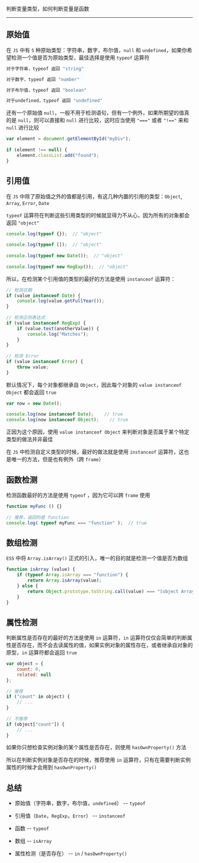 判断变量类型，如何判断变量是函数

----

## 原始值

在 ```JS``` 中有 ```5``` 种原始类型：字符串，数字，布尔值，```null``` 和 ```undefined```，如果你希望检测一个值是否为原始类型，最佳选择是使用 ```typeof``` 运算符

```js
对于字符串，typeof 返回 "string"

对于数字，typeof 返回 "number"

对于布尔值，typeof 返回 "boolean"

对于undefined，typeof 返回 "undefined"
```

还有一个原始值 ```null```，一般不用于检测语句，但有一个例外，如果所期望的值真的是 ```null```，则可以直接和 ```null``` 进行比较，这时应当使用 ```"==="``` 或者 ```"!=="``` 来和 ```null``` 进行比较

```js
var element = document.getElementById("myDiv");
 
if (element !== null) {
    element.classList.add("found");
}
```


## 引用值

在 ```JS``` 中除了原始值之外的值都是引用，有这几种内置的引用的类型：```Object```, ```Array```, ```Error```, ```Date```

```typeof``` 运算符在判断这些引用类型的时候就显得力不从心，因为所有的对象都会返回 ```"object"```

```js
console.log(typeof {});  // "object"
 
console.log(typeof []);  // "object"
 
console.log(typeof new Date());  // "object"
 
console.log(typeof new RegExp());  // "object"
```

所以，在检测某个引用值的类型的最好的方法是使用 ```instanceof``` 运算符：

```js
// 检测日期
if (value instanceof Date) {
    console.log(value.getFullYear());
}
 
// 检测正则表达式
if (value instanceof RegExp) {
    if (value.test(anotherValue)) {
        console.log("Matches");
    }
}
 
// 检测 Error
if (value instanceof Error) {
    throw value;
}
```

默认情况下，每个对象都继承自 ```Object```，因此每个对象的 ```value instanceof Object``` 都会返回 ```true```

```js
var now = new Date();
 
console.log(now instanceof Date);    // true
console.log(now instanceof Object);    // true
```

正因为这个原因，使用 ```value instanceof Object``` 来判断对象是否属于某个特定类型的做法并非最佳

在 ```JS``` 中检测自定义类型的时候，最好的做法就是使用 ```instanceof``` 运算符，这也是唯一的方法，但是也有例外（跨 ```frame```）


## 函数检测

检测函数最好的方法是使用 ```typeof``` ，因为它可以跨 ```frame``` 使用

```js
function myFunc () {}
 
// 推荐，返回的是 function
console.log( typeof myFunc === "function" );  // true
```


## 数组检测

```ES5``` 中将 ```Array.isArray()``` 正式的引入，唯一的目的就是检测一个值是否为数组

```js
function isArray (value) {
    if (typeof Array.isArray === "function") {
        return Array.isArray(value);
    } else {
        return Object.prototype.toString.call(value) === "[object Array]";
    }
}
```


## 属性检测

判断属性是否存在的最好的方法是使用 ```in``` 运算符，```in``` 运算符仅仅会简单的判断属性是否存在，而不会去读属性的值，如果实例对象的属性存在，或者继承自对象的原型，```in``` 运算符都会返回 ```true```

```js
var object = {
    count: 0,
    related: null
};
 
// 推荐
if ("count" in object) {
    // ...
}
 
// 不推荐
if (object["count"]) {
    // ...
}
```

如果你只想检查实例对象的某个属性是否存在，则使用 ```hasOwnProperty()``` 方法

所以在判断实例对象是否存在的时候，推荐使用 ```in``` 运算符，只有在需要判断实例属性的时候才会用到 ```hasOwnProperty()```



## 总结

* 原始值（字符串，数字，布尔值，```undefined```）  --  ```typeof```

* 引用值（```Date```，```RegExp```，```Error```）  --  ```instanceof```

* 函数  --  ```typeof```

* 数组  --  ```isArray```

* 属性检测（是否存在）  --  ```in``` / ```hasOwnProperty()```



